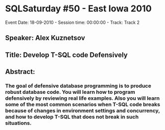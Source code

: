 # SQLSaturday #50 - East Iowa 2010
Event Date: 18-09-2010 - Session time: 00:00:00 - Track: Track 2
## Speaker: Alex Kuznetsov
## Title: Develop T-SQL code Defensively
## Abstract:
### The goal of defensive database programming is to produce robust database code. You will learn how to program defensively by reviewing real life examples. Also you will learn some of the most common scenarios when T-SQL code breaks because of changes in environment settings and concurrency, and how to develop T-SQL that does not break in such situations.
